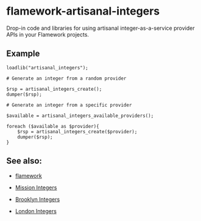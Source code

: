 flamework-artisanal-integers
==

Drop-in code and libraries for using artisanal integer-as-a-service provider
APIs in your Flamework projects.

Example
--
	loadlib("artisanal_integers");

	# Generate an integer from a random provider

	$rsp = artisanal_integers_create();
	dumper($rsp);

	# Generate an integer from a specific provider
	
	$available = artisanal_integers_available_providers();
	
	foreach ($available as $provider){
		$rsp = artisanal_integers_create($provider);
		dumper($rsp);
	}
	

See also:
--

* [flamework](https://github.com/exflickr/flamework)

* [Mission Integers](http://www.missionintegers.com/)

* [Brooklyn Integers](http://www.brooklynintegers.com/)

* [London Integers](http://www.londonintegers.com/)
